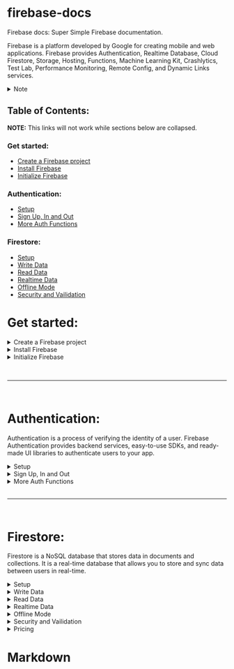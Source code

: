 # firebase-docs

Firebase docs: Super Simple Firebase documentation.

Firebase is a platform developed by Google for creating mobile and web applications.
Firebase provides Authentication, Realtime Database, Cloud Firestore, Storage, Hosting, Functions, Machine Learning Kit, Crashlytics, Test Lab, Performance Monitoring, Remote Config, and Dynamic Links services.

<details>
<summary>Note</summary>

# Notes:

This is not an official documentation, it's just a simple documentation for beginners. You can find the official documentation [here](https://firebase.google.com/docs).

I am [Ahmed Abdelbaset](https://github.com/A7med3bdulBaset), Frontend Developer, 20 years old, from Egypt. I am a self-taught developer, I started learning web development in 2019, and I am still learning. I am currently learning React and React Native.

I will try to update it as much as I can.

If you have any suggestions, please feel free to open an issue.

If you want to contribute, please feel free to open a pull request.

I am not a native English speaker, so if you find any mistakes, please feel free to open an issue or a pull request.

</details>

## Table of Contents:

**NOTE:** This links will not work while sections below are collapsed.

### Get started:
- [Create a Firebase project](#create-a-firebase-project)
- [Install Firebase](#install-firebase)
- [Initialize Firebase](#initialize-firebase)


### Authentication:

-  [Setup](#setup)
-  [Sign Up, In and Out](#sign-up-in-and-out)
-  [More Auth Functions](#more-auth-functions)

### Firestore:

-  [Setup](#setup)
-  [Write Data](#write-data)
-  [Read Data](#read-data)
-  [Realtime Data](#realtime-data)
-  [Offline Mode](#offline-mode)
-  [Security and Vailidation](#security-and-vailidation)

# Get started:

  <details>
  <summary>Create a Firebase project</summary>

## Create a Firebase project:

-  Go to [Firebase Console](https://console.firebase.google.com/).
-  Login with your Google account.
-  Click on `Add Project`.
-  Enter a name for your project.
-  Click on `Continue`.
-  It will ask you to enable Google Analytics for your project, you can enable it or disable it. then press continue.
-  Click on `Create Project`.
-  It will take a few seconds to create your project.
-  After creating your project, you will be redirected to the project dashboard.
-  Now, You have to start an app. From the dashboard, choose `Web` from the `Add Firebase to your web app` section. Choose a name for your app, then click on `Register App`.
-  Copy the config object. You will need it later.

### The config object looks like this:

```js
const firebaseConfig = {
	apiKey: "###############",
	authDomain: "###############",
	projectId: "###############",
	storageBucket: "###############",
	messagingSenderId: "###############",
	appId: "###############",
};
```

</details>

  <details>
  <summary>Install Firebase</summary>

## Install Firebase:

### NPM:

```bash
npm install firebase
```

    <details>
    <summary>Yarn and script tag</summary>

    ### Yarn:
    ```bash
    yarn add firebase
    ```

    ### Script tag:
    ```html
    <script src="https://www.gstatic.com/firebasejs/9.1.3/firebase-app.js"></script>
    <script src="https://www.gstatic.com/firebasejs/9.1.3/firebase-auth.js"></script>
    ...
    ```
    </details>

  </details>

  <details>
  <summary>Initialize Firebase</summary>

## Initialize Firebase app:

```js
import { initializeApp } from "firebase/app";
const app = initializeApp(firebaseConfig);
```

As you see we imported `initializeApp` from `firebase/app` and we called it with `firebaseConfig` as an argument. This will initialize our app. The `firebase` package has also `firebase/auth`, `firebase/firestore`, `firebase/storage`, `firebase/functions`, and more. You can import functions from them like this:

```js
import { getAuth } from "firebase/auth";
import { getFirestore } from "firebase/firestore";
import { getStorage } from "firebase/storage";
// ...

const auth = getAuth(app);
const db = getFirestore(app);
const storage = getStorage(app);
// ...
```

  </details>

<br /><hr /><br />

# Authentication:

Authentication is a process of verifying the identity of a user. Firebase Authentication provides backend services, easy-to-use SDKs, and ready-made UI libraries to authenticate users to your app.

  <details>
    <summary>Setup</summary>

    ## Install Firebase:

    `npm install firebase`

    ## initialize app:

    ```js
    import { initializeApp } from "firebase/app";
    const app = initializeApp({ ...firebaseAppConfig });
    ```

    ## initialize auth:

    ```js
    import { getAuth } from "firebase/auth";
    const auth = getAuth(app);
    ```

  </details>

  <details>
  <summary>Sign Up, In and Out</summary>

## Sign Up, In and Out:

| Function                          | Syntax                                                                            |
| --------------------------------- | --------------------------------------------------------------------------------- |
| Sign Up with Email                | `createUserWithEmailAndPassword(auth, email, password)`                           |
| Sign In with Email                | `signInWithEmailAndPassword(auth, email, password)`                               |
| Sign In and Sign Up with Provider | `signInWithPopup(auth, provider)`, `signInWithRedirect(auth, provider)` like next |
| Google                            | `signInWithPopup(auth, new GoogleAuthProvider())`                                 |
| Facebook                          | `signInWithPopup(auth, new FacebookAuthProvider())`                               |
| Twitter                           | `signInWithPopup(auth, new TwitterAuthProvider())`                                |
| Github                            | `signInWithPopup(auth, new GithubAuthProvider())`                                 |
| Apple                             | `signInWithPopup(auth, new OAuthProvider("apple.com"))`                           |
| Phone                             | `signInWithPhoneNumber(auth, phoneNumber, appVerifier)`                           |
| Anonymous                         | `signInAnonymously(auth)`                                                         |
| Custom                            | `signInWithCustomToken(auth, token)`                                              |
| More                              | [Firebase Docs](https://firebase.google.com/docs/auth/web/start)                  |
| Sign Out                          | `signOut(auth)`                                                                   |

  </details>

  <details>
  <summary>More Auth Functions</summary>

## More Auth Functions:

| Function                     | Syntax                                                                                                                |
| ---------------------------- | --------------------------------------------------------------------------------------------------------------------- |
| On Auth State Changed        | `onAuthStateChanged(auth, (user) => {})`                                                                              |
| Get Current User             | `auth.currentUser`                                                                                                    |
| `auth.currentUser`           | `{uid, displayName, email, emailVerified, phoneNumber, photoURL, isAnonymous, tenantId, providerData, metadata, ...}` |
| Update Profile               | `updateProfile(auth.currentUser, {displayName: "new name"})`                                                          |
| Delete User                  | `deleteUser(auth.currentUser)`                                                                                        |
| Send Email Verification      | `sendEmailVerification(auth.currentUser)`                                                                             |
| Send Password Reset Email    | `sendPasswordResetEmail(auth, email)`                                                                                 |
| Change Email                 | `updateEmail(auth.currentUser, newEmail)`                                                                             |
| Change Password              | `updatePassword(auth.currentUser, newPassword)`                                                                       |
| Link with Email              | `linkWithCredential(auth.currentUser, EmailAuthProvider.credential(email, password))`                                 |
| Link with Provider           | `linkWithPopup(auth.currentUser, provider)`                                                                           |
| Unlink Provider              | `unlink(auth.currentUser, providerId)`                                                                                |
| Reauthenticate               | `reauthenticateWithCredential(auth.currentUser, EmailAuthProvider.credential(email, password))`                       |
| Reauthenticate with Provider | `reauthenticateWithPopup(auth.currentUser, provider)`                                                                 |
| More                         | [Firebase Docs](https://firebase.google.com/docs/auth/web/manage-users)                                               |

  </details>

<br />
<hr />
<br />

# Firestore:

Firestore is a NoSQL database that stores data in documents and collections. It is a real-time database that allows you to store and sync data between users in real-time.

<details>
<summary>Setup</summary>

## Install Firebase:

`npm install firebase`

## initialize app:

```
import { initializeApp } from "firebase/app";
const app = initializeApp({...firebaseAppConfig});
```

## initialize firestore:

```
import { getFirestore } from "firebase/firestore";
const db = getFirestore(app);
```

</details>

<details>
<summary>Write Data</summary>

## Write Data: includes `create`, `update`, `delete`

-  docRef: `doc(db, "users", "id"?);`

| Function        | Syntax                                        | Action                  |
| --------------- | --------------------------------------------- | ----------------------- |
| Document Ref    | `doc(db, "users", "id")`                      | --                      |
| Set Document    | `setDoc(docRef, data, options)`               | `create` or `update`    |
| Add Document    | `addDoc(colRef, data, options)`               | `create` only (auto id) |
| Update Document | `updateDoc(docRef, data, options)`            | `update` only           |
| Delete Document | `deleteDoc(docRef, options)`                  | `delete` only           |
| Options object  | `{merge: true, mergeFields: ["name", "age"]}` | `update` only           |

</details>

<details>
<summary>Read Data</summary>

## Read Data: includes `get`, `list`

| Function       | Syntax                            | Action |
| -------------- | --------------------------------- | ------ |
| Document Ref   | `doc(db, "users", "id")`          | --     |
| Collection Ref | `collection(db, "users", query?)` | --     |
| Get Document   | `getDoc(docRef)`                  | `get`  |
| Get Documents  | `getDocs(query)`                  | `list` |

### Queries:

| Function    | Syntax                                                                                                       |
| ----------- | ------------------------------------------------------------------------------------------------------------ |
| Query       | `query(colRef, ...where?, orderBy?, limit?)`                                                                 |
| Order By    | `orderBy(..."key")`                                                                                          |
| Limit       | `limit(length)`                                                                                              |
| Start At    | `startAt(value)`                                                                                             |
| Start After | `startAfter(value)`                                                                                          |
| End At      | `endAt(value)`                                                                                               |
| End Before  | `endBefore(value)`                                                                                           |
| Where       | `where("key", oparator, "value")`                                                                            |
| Operations  | `"=="`, `"!="`, `">"`, `"<"`, `"<="`, `">="`, `"in"`, `"not-in"`, `"array-contains"`, `"array-contains-any"` |

#### Operations:

| Operation              | Syntax                                                  |
| ---------------------- | ------------------------------------------------------- |
| `"=="`                 | `where("country", "==", "EGYPT")`                       |
| `"!="`                 | `where("country", "!=", "USA")`                         |
| `">"`                  | `where("age", ">", "18")`                               |
| `"<"`                  | `where("age", "<", "18")`                               |
| `"<="`                 | `where("age", "<=", "18")`                              |
| `">="`                 | `where("age", ">=", "18")`                              |
| `"in"`                 | `where("country", "in", ["USA", "EGYPT"])`              |
| `"not-in"`             | `where("country", "not-in", ["USA", "EGYPT"])`          |
| `"array-contains"`     | `where("tags", "array-contains", "tag")`                |
| `"array-contains-any"` | `where("tags", "array-contains-any", ["tag1", "tag2"])` |

</details>

<details>
<summary>Realtime Data</summary>

## Get Realtime Data:

-  `onSnapshot(colRef | query | docRef, (snapshot) => {}, (error) => {}, (complete) => {});`
-  to Stop listening: call the returned function `onSnapshot()`

```
const unSubscribe = onSnapshot( colRef | query | docRef,
  (snapshot) => {// ON TRUE},
  (error) => { // ON ERROR},
  (complete) => { // ON COMPLETE }
);

// Stop listing:
unsubscribe()
```

</details>

<details>
<summary>Offline Mode</summary>

## Get Data from Cache (Offline Mode):

-  `getDocFromCache(docRef | query);`
-  `enableIndexedDbPersistence(db);`
-  `enableNetwork(db);`
-  `disableNetwork(db);`

</details>

<details>
<summary>Security and Vailidation</summary>

## Security and Validation:

[See the example below](#example)

| Target                         | Code                                                                                                   |
| ------------------------------ | ------------------------------------------------------------------------------------------------------ |
| rules version:                 | `rules_version = '2';`                                                                                 |
| service:                       | `service cloud.firestore {// code here}`                                                               |
| match syntax:                  | `match <path> {// code here}`                                                                          |
| path:                          | `/databases/{database}/documents`                                                                      |
| dynamic name:                  | `{name}`                                                                                               |
| dynamic name and its children: | `{name=**}`                                                                                            |
| allow syntax                   | `allow <action> : if <condition>;`                                                                     |
| action:                        | `create`, `update`, `delete`, `get`, `list`                                                            |
| aliases:                       | `read` ==> `get, list` **\_** `write` ==> `create, update, delete`                                     |
| condition syntax:              | `if <condition>`                                                                                       |
| condition oparator:            | `==`, `!=`, `>`, `<`, `>=`, `<=`, `in`, `not-in`, `array-contains`, `array-contains-any`, `&&`, `\|\|` |
| function syntax:               | `function name() {return condition}`                                                                   |
| built in functions:            | `exists()`, `get()`                                                                                    |
| exists()                       | `exists(/databases/$(database)/documents/users/$(request.auth.uid))`                                   |
| get()                          | `get(/databases/$(database)/documents/users/$(request.auth.uid)).data.admin == true`                   |
| built in variables:            | `request`, `resource` ...and more                                                                      |
| request:                       | `request.auth`, `request.path`, `request.resourse`, `request.time`, `request.method`                   |
| resource:                      | `resource.data`, `resource.id`, `resource._name_`                                                      |
| dynamic variables:             | `$(variable)`                                                                                          |
| dynamic path:                  | `/databases/$(database)/documents/users/$(request.auth.uid)`                                           |

### Example:

```
rules_version = '2';
service cloud.firestore {
  match /databases/{database}/documents {
  	match /blogs/{blog} {
    	allow read: if true;
      allow create: if request.auth != null;
      allow update, delete: if request.auth != null
      		&& resource.data.auther.uid == request.auth.uid;
    }
  }
}
```

</details>

<details>
<summary>Pricing</summary>

## Pricing:

For free, you can use 1GB of storage and 50,000 reads and writes per day. For more, you can upgrade to a paid plan.

Paid plans start at $0.18 per GB per month, and you only pay for what you use. You can also add a lot of other features, such as authentication, hosting, and more.

</details>


# Markdown 